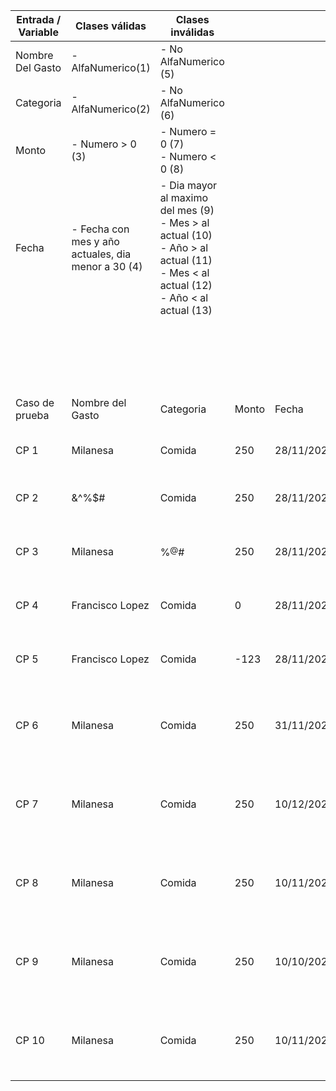 | Entrada / Variable | Clases válidas                                      | Clases inválidas                                                                                                                               |       |            |                                                                   |                                  |                                                                   |        |                           |
| ------------------ | --------------------------------------------------- | ---------------------------------------------------------------------------------------------------------------------------------------------- | ----- | ---------- | ----------------------------------------------------------------- | -------------------------------- | ----------------------------------------------------------------- | ------ | ------------------------- |
| Nombre Del Gasto   | \- AlfaNumerico(1)                                  | \- No AlfaNumerico (5)                                                                                                                         |       |            |                                                                   |                                  |                                                                   |        |                           |
| Categoria          | \- AlfaNumerico(2)                                  | \- No AlfaNumerico (6)                                                                                                                         |       |            |                                                                   |                                  |                                                                   |        |                           |
| Monto              | \- Numero > 0 (3)                                   | \- Numero = 0 (7)<br>\- Numero < 0 (8)                                                                                                         |       |            |                                                                   |                                  |                                                                   |        |                           |
| Fecha              | \- Fecha con mes y año actuales, dia menor a 30 (4) | \- Dia mayor al maximo del mes (9)<br>\- Mes > al actual (10)<br>\- Año > al actual (11)<br>\- Mes < al actual (12)<br>\- Año < al actual (13) |       |            |                                                                   |                                  |                                                                   |        |                           |
|                    |                                                     |                                                                                                                                                |       |            |                                                                   |                                  | EJECUCION                                                         |
|                    |                                                     |                                                                                                                                                |       |            |                                                                   |                                  | Resultado obtenido                                                | Estado | Link al defecto en GitHub |
| Caso de prueba     | Nombre del Gasto                                    | Categoria                                                                                                                                      | Monto | Fecha      | Resultado esperado                                                | Clases de equivalencia cubiertas |                                                                   |        |                           |
| CP 1               | Milanesa                                            | Comida                                                                                                                                         | 250   | 28/11/2021 | Gasto agregado exitosamente                                       | 1,2,3,4                          | Gasto agregado exitosamente                                       | OK     | N/A                       |
| CP 2               | &^%$#                                               | Comida                                                                                                                                         | 250   | 28/11/2021 | Mensaje: El nombre ingresado no es valido                         | 5,2,3,4                          | Mensaje: El nombre ingresado no es valido                         | OK     | N/A                       |
| CP 3               | Milanesa                                            | %$^@$#                                                                                                                                         | 250   | 28/11/2021 | Mensaje: La categoria ingresada no es valida                      | 1,6,3,4                          | Mensaje: La categoria ingresada no es valida                      | OK     | N/A                       |
| CP 4               | Francisco Lopez                                     | Comida                                                                                                                                         | 0     | 28/11/2021 | Mensaje: El monto ingresado no es valido                          | 1,2,7,4                          | Mensaje: El monto ingresado no es valido                          | OK     | N/A                       |
| CP 5               | Francisco Lopez                                     | Comida                                                                                                                                         | \-123 | 28/11/2021 | Mensaje: El monto ingresado no es valido                          | 1,2,8,4                          | Mensaje: El monto ingresado no es valido                          | OK     | N/A                       |
| CP 6               | Milanesa                                            | Comida                                                                                                                                         | 250   | 31/11/2021 | Mensaje: La fecha ingresada no se encuentra en formato DD/MM/YYYY | 1,2,3,9                          | Mensaje: La fecha ingresada no se encuentra en formato DD/MM/YYYY | OK     | N/A                       |
| CP 7               | Milanesa                                            | Comida                                                                                                                                         | 250   | 10/12/2021 | Mensaje: La fecha ingresada no se encuentra en mes o año actual   | 1,2,3,10                         | Mensaje: La fecha ingresada no se encuentra en mes o año actual   | OK     | N/A                       |
| CP 8               | Milanesa                                            | Comida                                                                                                                                         | 250   | 10/11/2022 | Mensaje: La fecha ingresada no se encuentra en mes o año actual   | 1,2,3,11                         | Mensaje: La fecha ingresada no se encuentra en mes o año actual   | OK     | N/A                       |
| CP 9               | Milanesa                                            | Comida                                                                                                                                         | 250   | 10/10/2021 | Mensaje: La fecha ingresada no se encuentra en mes o año actual   | 1,2,3,12                         | Mensaje: La fecha ingresada no se encuentra en mes o año actual   | OK     | N/A                       |
| CP 10              | Milanesa                                            | Comida                                                                                                                                         | 250   | 10/11/2020 | Mensaje: La fecha ingresada no se encuentra en mes o año actual   | 1,2,3,13                         | Mensaje: La fecha ingresada no se encuentra en mes o año actual   | OK     | N/A                       |